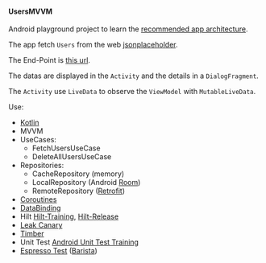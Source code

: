#### UsersMVVM

Android playground project to learn the [recommended app architecture](https://developer.android.com/jetpack/guide).

The app fetch `Users` from the web [jsonplaceholder](https://jsonplaceholder.typicode.com>).

The End-Point is [this url](https://jsonplaceholder.typicode.com/users).

The datas are displayed in the `Activity` and the details in a `DialogFragment`.

The `Activity` use `LiveData` to observe the `ViewModel` with `MutableLiveData`.

Use:
- [Kotlin](https://kotlinlang.org/)
- MVVM
- UseCases:
    - FetchUsersUseCase
    - DeleteAllUsersUseCase
- Repositories:
  - CacheRepository (memory)
  - LocalRepository (Android [Room](https://developer.android.com/jetpack/androidx/releases/room))
  - RemoteRepository ([Retrofit](https://github.com/square/retrofit))
- [Coroutines](https://developer.android.com/kotlin/coroutines)
- [DataBinding](https://developer.android.com/topic/libraries/data-binding/)
- Hilt [Hilt-Training](https://developer.android.com/training/dependency-injection/hilt-android), [Hilt-Release](https://developer.android.com/jetpack/androidx/releases/hilt)
- [Leak Canary](https://github.com/square/leakcanary)
- [Timber](https://github.com/JakeWharton/timber)
- Unit Test [Android Unit Test Training](https://developer.android.com/training/testing/unit-testing/)
- [Espresso Test](https://developer.android.com/training/testing/ui-testing/espresso-testing) ([Barista](https://github.com/AdevintaSpain/Barista))
